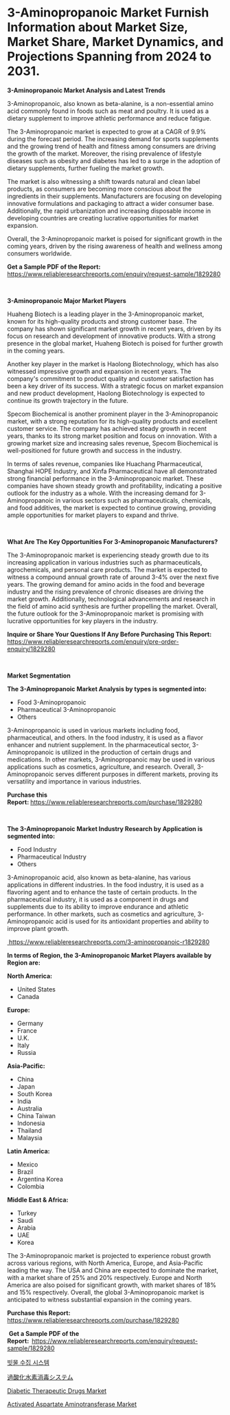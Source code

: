 <p><h1>3-Aminopropanoic Market Furnish Information about Market Size, Market Share, Market Dynamics, and Projections Spanning from 2024 to 2031.</h1></p><p><strong>3-Aminopropanoic Market Analysis and Latest Trends</strong></p>
<p><p>3-Aminopropanoic, also known as beta-alanine, is a non-essential amino acid commonly found in foods such as meat and poultry. It is used as a dietary supplement to improve athletic performance and reduce fatigue.</p><p>The 3-Aminopropanoic market is expected to grow at a CAGR of 9.9% during the forecast period. The increasing demand for sports supplements and the growing trend of health and fitness among consumers are driving the growth of the market. Moreover, the rising prevalence of lifestyle diseases such as obesity and diabetes has led to a surge in the adoption of dietary supplements, further fueling the market growth.</p><p>The market is also witnessing a shift towards natural and clean label products, as consumers are becoming more conscious about the ingredients in their supplements. Manufacturers are focusing on developing innovative formulations and packaging to attract a wider consumer base. Additionally, the rapid urbanization and increasing disposable income in developing countries are creating lucrative opportunities for market expansion.</p><p>Overall, the 3-Aminopropanoic market is poised for significant growth in the coming years, driven by the rising awareness of health and wellness among consumers worldwide.</p></p>
<p><strong>Get a Sample PDF of the Report:&nbsp;</strong> <a href="https://www.reliableresearchreports.com/enquiry/request-sample/1829280">https://www.reliableresearchreports.com/enquiry/request-sample/1829280</a></p>
<p>&nbsp;</p>
<p><strong>3-Aminopropanoic Major Market Players</strong></p>
<p><p>Huaheng Biotech is a leading player in the 3-Aminopropanoic market, known for its high-quality products and strong customer base. The company has shown significant market growth in recent years, driven by its focus on research and development of innovative products. With a strong presence in the global market, Huaheng Biotech is poised for further growth in the coming years.</p><p>Another key player in the market is Haolong Biotechnology, which has also witnessed impressive growth and expansion in recent years. The company's commitment to product quality and customer satisfaction has been a key driver of its success. With a strategic focus on market expansion and new product development, Haolong Biotechnology is expected to continue its growth trajectory in the future.</p><p>Specom Biochemical is another prominent player in the 3-Aminopropanoic market, with a strong reputation for its high-quality products and excellent customer service. The company has achieved steady growth in recent years, thanks to its strong market position and focus on innovation. With a growing market size and increasing sales revenue, Specom Biochemical is well-positioned for future growth and success in the industry.</p><p>In terms of sales revenue, companies like Huachang Pharmaceutical, Shanghai HOPE Industry, and Xinfa Pharmaceutical have all demonstrated strong financial performance in the 3-Aminopropanoic market. These companies have shown steady growth and profitability, indicating a positive outlook for the industry as a whole. With the increasing demand for 3-Aminopropanoic in various sectors such as pharmaceuticals, chemicals, and food additives, the market is expected to continue growing, providing ample opportunities for market players to expand and thrive.</p></p>
<p>&nbsp;</p>
<p><strong>What Are The Key Opportunities For 3-Aminopropanoic Manufacturers?</strong></p>
<p><p>The 3-Aminopropanoic market is experiencing steady growth due to its increasing application in various industries such as pharmaceuticals, agrochemicals, and personal care products. The market is expected to witness a compound annual growth rate of around 3-4% over the next five years. The growing demand for amino acids in the food and beverage industry and the rising prevalence of chronic diseases are driving the market growth. Additionally, technological advancements and research in the field of amino acid synthesis are further propelling the market. Overall, the future outlook for the 3-Aminopropanoic market is promising with lucrative opportunities for key players in the industry.</p></p>
<p><strong>Inquire or Share Your Questions If Any Before Purchasing This Report:</strong> <a href="https://www.reliableresearchreports.com/enquiry/pre-order-enquiry/1829280">https://www.reliableresearchreports.com/enquiry/pre-order-enquiry/1829280</a></p>
<p>&nbsp;</p>
<p><strong>Market Segmentation</strong></p>
<p><strong>The 3-Aminopropanoic Market Analysis by types is segmented into:</strong></p>
<p><ul><li>Food 3-Aminopropanoic</li><li>Pharmaceutical 3-Aminopropanoic</li><li>Others</li></ul></p>
<p><p>3-Aminopropanoic is used in various markets including food, pharmaceutical, and others. In the food industry, it is used as a flavor enhancer and nutrient supplement. In the pharmaceutical sector, 3-Aminopropanoic is utilized in the production of certain drugs and medications. In other markets, 3-Aminopropanoic may be used in various applications such as cosmetics, agriculture, and research. Overall, 3-Aminopropanoic serves different purposes in different markets, proving its versatility and importance in various industries.</p></p>
<p><strong>Purchase this Report:&nbsp;</strong><a href="https://www.reliableresearchreports.com/purchase/1829280">https://www.reliableresearchreports.com/purchase/1829280</a></p>
<p>&nbsp;</p>
<p><strong>The 3-Aminopropanoic Market Industry Research by Application is segmented into:</strong></p>
<p><ul><li>Food Industry</li><li>Pharmaceutical Industry</li><li>Others</li></ul></p>
<p><p>3-Aminopropanoic acid, also known as beta-alanine, has various applications in different industries. In the food industry, it is used as a flavoring agent and to enhance the taste of certain products. In the pharmaceutical industry, it is used as a component in drugs and supplements due to its ability to improve endurance and athletic performance. In other markets, such as cosmetics and agriculture, 3-Aminopropanoic acid is used for its antioxidant properties and ability to improve plant growth.</p></p>
<p><a href="https://www.reliableresearchreports.com/3-aminopropanoic-r1829280">&nbsp;https://www.reliableresearchreports.com/3-aminopropanoic-r1829280</a></p>
<p><strong>In terms of Region, the 3-Aminopropanoic Market Players available by Region are:</strong></p>
<p>
    <p> <strong> North America: </strong>
        <ul>
            <li>United States</li>
            <li>Canada</li>
        </ul>
        </p> 
    <p> <strong> Europe: </strong>
        <ul>
            <li>Germany</li>
            <li>France</li>
            <li>U.K.</li>
            <li>Italy</li>
            <li>Russia</li>
        </ul>
        </p> 
    <p> <strong> Asia-Pacific: </strong>
        <ul>
            <li>China</li>
            <li>Japan</li>
            <li>South Korea</li>
            <li>India</li>
            <li>Australia</li>
            <li>China Taiwan</li>
            <li>Indonesia</li>
            <li>Thailand</li>
            <li>Malaysia</li>
        </ul>
        </p> 
    <p> <strong> Latin America: </strong>
        <ul>
            <li>Mexico</li>
            <li>Brazil</li>
            <li>Argentina Korea</li>
            <li>Colombia</li>
        </ul>
        </p> 
    <p> <strong> Middle East & Africa: </strong>
        <ul>
            <li>Turkey</li>
            <li>Saudi</li>
            <li>Arabia</li>
            <li>UAE</li>
            <li>Korea</li>
        </ul>
    </p>
    </p>
<p><p>The 3-Aminopropanoic market is projected to experience robust growth across various regions, with North America, Europe, and Asia-Pacific leading the way. The USA and China are expected to dominate the market, with a market share of 25% and 20% respectively. Europe and North America are also poised for significant growth, with market shares of 18% and 15% respectively. Overall, the global 3-Aminopropanoic market is anticipated to witness substantial expansion in the coming years.</p></p>
<p><strong>Purchase this Report: </strong><a href="https://www.reliableresearchreports.com/purchase/1829280">https://www.reliableresearchreports.com/purchase/1829280</a></p>
<p>&nbsp;<strong>Get a Sample PDF of the Report:&nbsp;&nbsp;</strong><a href="https://www.reliableresearchreports.com/enquiry/request-sample/1829280">https://www.reliableresearchreports.com/enquiry/request-sample/1829280</a></p>
<p><strong></strong></p>
<p><p><a href="https://github.com/fernandotryO5lson96765/Market-Research-Report-List-1/blob/main/160603357487.md">빗물 수집 시스템</a></p><p><a href="https://github.com/RudySimonis2023/Market-Research-Report-List-1/blob/main/482499559265.md">過酸化水素消毒システム</a></p><p><a href="https://github.com/Glendatilghmankmgz0rbhwpy/Market-Research-Report-List-2/blob/main/diabetic-therapeutic-drugs-market.md">Diabetic Therapeutic Drugs Market</a></p><p><a href="https://github.com/DeonteStanton2023/Market-Research-Report-List-1/blob/main/activated-aspartate-aminotransferase-market.md">Activated Aspartate Aminotransferase Market</a></p></p>